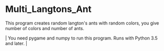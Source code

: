 # Multi_Langtons_Ant
This program creates random langton's ants with random colors, you give number of colors and number of ants.

| You need pygame and numpy to run this program. Runs with Python 3.5 and later. | 
